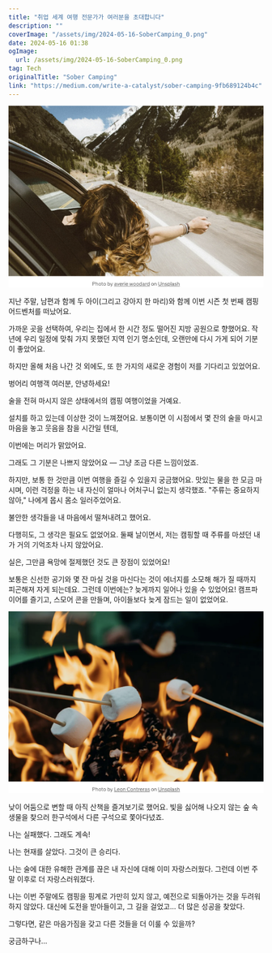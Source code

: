 ```yaml
---
title: "취업 세계 여행 전문가가 여러분을 초대합니다"
description: ""
coverImage: "/assets/img/2024-05-16-SoberCamping_0.png"
date: 2024-05-16 01:38
ogImage: 
  url: /assets/img/2024-05-16-SoberCamping_0.png
tag: Tech
originalTitle: "Sober Camping"
link: "https://medium.com/write-a-catalyst/sober-camping-9fb689124b4c"
---
```



![Sober Camping](/assets/img/2024-05-16-SoberCamping_0.png)

지난 주말, 남편과 함께 두 아이(그리고 강아지 한 마리)와 함께 이번 시즌 첫 번째 캠핑 어드벤처를 떠났어요.

가까운 곳을 선택하여, 우리는 집에서 한 시간 정도 떨어진 지방 공원으로 향했어요. 작년에 우리 일정에 맞춰 가지 못했던 지역 인기 명소인데, 오랜만에 다시 가게 되어 기분이 좋았어요.

하지만 올해 처음 나간 것 외에도, 또 한 가지의 새로운 경험이 저를 기다리고 있었어요.



벙어리 여행객 여러분, 안녕하세요!

술을 전혀 마시지 않은 상태에서의 캠핑 여행이었을 거예요.

설치를 하고 있는데 이상한 것이 느껴졌어요. 보통이면 이 시점에서 몇 잔의 술을 마시고 마음을 놓고 웃음을 참을 시간일 텐데,

이번에는 머리가 맑았어요.



그래도 그 기분은 나쁘지 않았어요 — 그냥 조금 다른 느낌이었죠.

하지만, 보통 한 것만큼 이번 여행을 즐길 수 있을지 궁금했어요. 맛있는 물을 한 모금 마시며, 이런 걱정을 하는 내 자신이 얼마나 어처구니 없는지 생각했죠. "주류는 중요하지 않아," 나에게 몹시 몸소 일러주었어요.

불안한 생각들을 내 마음에서 떨쳐내려고 했어요.

다행히도, 그 생각은 필요도 없었어요. 둘째 날이면서, 저는 캠핑할 때 주류를 마셨던 내가 거의 기억조차 나지 않았어요.



실은, 그만큼 욕망에 절제했던 것도 큰 장점이 있었어요!

보통은 신선한 공기와 몇 잔 마실 것을 마신다는 것이 에너지를 소모해 해가 질 때까지 피곤해져 자게 되는데요. 그런데 이번에는? 늦게까지 일어나 있을 수 있었어요! 캠프파이어를 즐기고, 스모어 콘을 만들며, 아이들보다 늦게 잠드는 일이 없었어요.

![Sober Camping](/assets/img/2024-05-16-SoberCamping_2.png)

낮이 어둠으로 변할 때 아직 산책을 즐겨보기로 했어요. 빛을 싫어해 나오지 않는 숲 속 생물을 찾으러 한구석에서 다른 구석으로 쫓아다녔죠.



나는 실패했다. 그래도 계속!

나는 현재를 살았다. 그것이 큰 승리다.

나는 술에 대한 유해한 관계를 끊은 내 자신에 대해 이미 자랑스러웠다. 그런데 이번 주말 이후로 더 자랑스러워졌다.

나는 이번 주말에도 캠핑을 핑계로 가만히 있지 않고, 예전으로 되돌아가는 것을 두려워하지 않았다. 대신에 도전을 받아들이고, 그 길을 걸었고... 더 많은 성공을 찾았다.



그렇다면, 같은 마음가짐을 갖고 다른 것들을 더 이룰 수 있을까? 

궁금하구나...